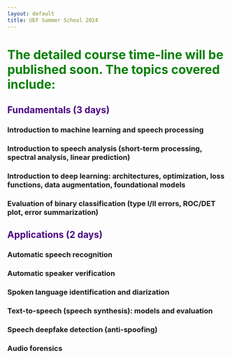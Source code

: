 ```yaml
---
layout: default
title: UEF Summer School 2024
---
```

# <span style="color:green">**The detailed course time-line will be published soon. The topics covered include:**</span> <br />
## <span style="color:indigo">**Fundamentals (3 days)**</span><br />
### Introduction to machine learning and speech processing<br />
### Introduction to speech analysis (short-term processing, spectral analysis, linear prediction)<br />
### Introduction to deep learning: architectures, optimization, loss functions, data augmentation, foundational models<br />
### Evaluation of binary classification (type I/II errors, ROC/DET plot, error summarization)<br />
## <span style="color:indigo">**Applications (2 days)**</span><br />
### Automatic speech recognition<br />
### Automatic speaker verification<br />
### Spoken language identification and diarization<br />
### Text-to-speech (speech synthesis): models and evaluation<br />
### Speech deepfake detection (anti-spoofing)<br />
### Audio forensics<br />
